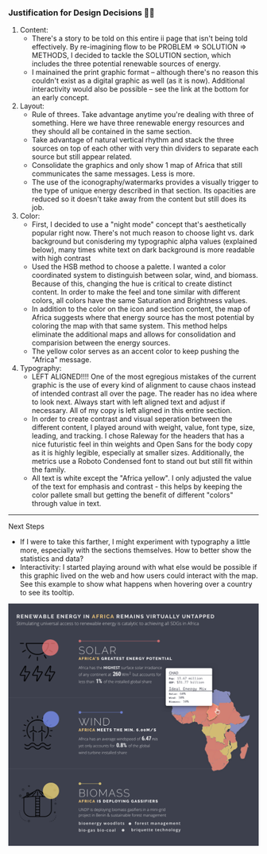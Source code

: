 ### Justification for Design Decisions 👌🏻

1.  Content:
    - There's a story to be told on this entire ii page that isn't being told effectively. By re-imagining flow to be PROBLEM => SOLUTION => METHODS, I decided to tackle the SOLUTION section, which includes the three potential renewable sources of energy.
    - I mainained the print graphic format – although there's no reason this couldn't exist as a digital graphic as well (as it is now). Additional interactivity would also be possible – see the link at the bottom for an early concept.
2.  Layout:
    - Rule of threes. Take advantage anytime you're dealing with three of something. Here we have three renewable energy resources and they should all be contained in the same section.
    - Take advantage of natural vertical rhythm and stack the three sources on top of each other with very thin dividers to separate each source but still appear related.
    - Consolidate the graphics and only show 1 map of Africa that still communicates the same messages. Less is more.
    - The use of the iconography/watermarks provides a visually trigger to the type of unique energy described in that section. Its opacities are reduced so it doesn't take away from the content but still does its job.
3.  Color:
    - First, I decided to use a "night mode" concept that's aesthetically popular right now. There's not much reason to choose light vs. dark background but conisdering my typographic alpha values (explained below), many times white text on dark background is more readable with high contrast
    - Used the HSB method to choose a palette. I wanted a color coordinated system to distinguish between solar, wind, and biomass. Because of this, changing the hue is critical to create distinct content. In order to make the feel and tone similar with different colors, all colors have the same Saturation and Brightness values.
    - In addition to the color on the icon and section content, the map of Africa suggests where that energy source has the most potential by coloring the map with that same system. This method helps eliminate the additional maps and allows for consolidation and comparision between the energy sources.
    - The yellow color serves as an accent color to keep pushing the "Africa" message.
4.  Typography:
    - LEFT ALIGNED!!!! One of the most egregious mistakes of the current graphic is the use of every kind of alignment to cause chaos instead of intended contrast all over the page. The reader has no idea where to look next. Always start with left aligned text and adjust if necessary. All of my copy is left aligned in this entire section.
    - In order to create contrast and visual seperation between the different content, I played around with weight, value, font type, size, leading, and tracking. I chose Raleway for the headers that has a nice futuristic feel in thin weights and Open Sans for the body copy as it is highly legible, especially at smaller sizes. Additionally, the metrics use a Roboto Condensed font to stand out but still fit within the family.
    - All text is white except the "Africa yellow". I only adjusted the value of the text for emphasis and contrast - this helps by keeping the color pallete small but getting the benefit of different "colors" through value in text.

---

Next Steps

- If I were to take this farther, I might experiment with typography a little more, especially with the sections themselves. How to better show the statistics and data?
- Interactivity: I started playing around with what else would be possible if this graphic lived on the web and how users could interact with the map. See this example to show what happens when hovering over a country to see its tooltip.

![Interactive Map](interactive-redesign.png "Interactive Map")
